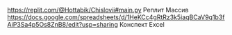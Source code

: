https://replit.com/@Hottabik/Chislovii#main.py
Реплит Массив
https://docs.google.com/spreadsheets/d/1HeKCc4gRtRz3k5iaqBCaV9q1b3fAiP3Sa4p5Os8ZnB8/edit?usp=sharing
Конспект Excel
